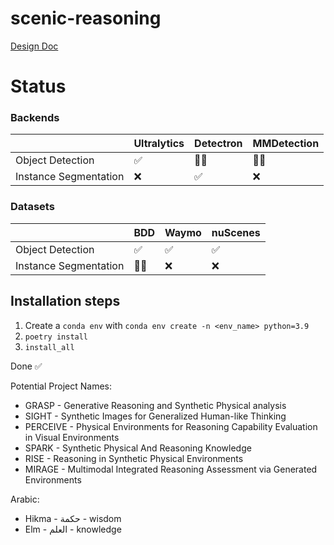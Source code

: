 # scenic-reasoning

[Design Doc](https://docs.google.com/document/d/1zgb1odK3zfwLg2zKts2eC1uQcQfUd6q_kKeMzd1q-m4/edit?tab=t.0)

# Status

### Backends

|                       | Ultralytics | Detectron | MMDetection |
|-----------------------|-------------|-----------|-------------|
| Object Detection      | ✅           | 🧑‍💻        | 🧑‍💻          |
| Instance Segmentation | ❌           | ✅        | ❌          |

### Datasets

|                       | BDD         | Waymo     | nuScenes    |
|-----------------------|-------------|-----------|-------------|
| Object Detection      | ✅           | ✅        | ✅          |
| Instance Segmentation | 🧑‍💻           | ❌        | ❌          |


## Installation steps
1. Create a `conda env` with `conda env create -n <env_name> python=3.9`
2. `poetry install`
3. `install_all`

Done ✅

Potential Project Names:
- GRASP - Generative Reasoning and Synthetic Physical analysis
- SIGHT - Synthetic Images for Generalized Human-like Thinking
- PERCEIVE - Physical Environments for Reasoning Capability Evaluation in Visual Environments
- SPARK - Synthetic Physical And Reasoning Knowledge
- RISE - Reasoning in Synthetic Physical Environments
- MIRAGE - Multimodal Integrated Reasoning Assessment via Generated Environments

Arabic:
- Hikma - حكمة - wisdom
- Elm - العلم - knowledge
